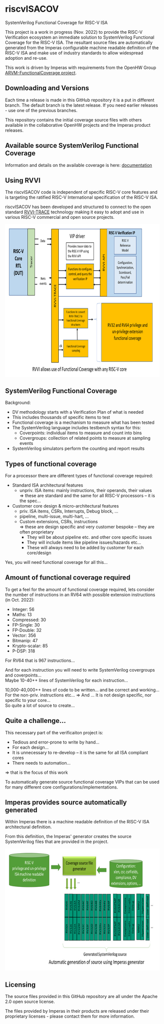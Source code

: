 # riscvISACOV
SystemVerilog Functional Coverage for RISC-V ISA

This project is a work in progress (Nov. 2022) to provide the RISC-V Verification ecosystem an immediate solution to SystemVerilog Functional Coverage for the RISC-V ISA. The resultant source files are automatically generated from the Imperas configurable machine readable definition of the RISC-V ISA and make use of industry standards to allow widespread adoption and re-use.

This work is driven by Imperas with requirements from the OpenHW Group [ARVM-FunctionalCoverage project](https://github.com/openhwgroup/programs/blob/master/TGs/verification-task-group/projects/ARVM-FunctionalCoverage/meetings/2022/monthly-report-2022-Oct-17.md).

## Downloading and Versions
Each time a release is made in this GitHub repository it is a put in different branch. The default branch is the latest release. If you need earlier releases - use one of the previous branches.

This repository contains the initial coverage source files with others available in the collaborative OpenHW projects and the Imperas product releases.

## Available source SystemVerilog Functional Coverage
Information and details on the available coverage is here: [documentation](documentation)

## Using RVVI
The riscvISACOV code is independent of specific RISC-V core features and is targeting the ratified RISC-V International specification of the RISC-V ISA.

riscvISACOV has been developed and structured to connect to the open standard [RVVI-TRACE](https://github.com/riscv-verification/RVVI) technology making it easy to adopt and use in various RISC-V commercial and open source projects.

<p align="left"><img height="500" src="images/RVVI-functional-coverage.jpg" /></p>

## SystemVerilog Functional Coverage
Background:
- DV methodology starts with a Verification Plan of what is needed
- This includes thousands of specific items to test
- Functional coverage is a mechanism to measure what has been tested
- The SystemVerilog language includes testbench syntax for this:
	- Coverpoints: individual items to measure and count into bins
	- Covergroups: collection of related points to measure at sampling events
- SystemVerilog simulators perform the counting and report results

## Types of functional coverage
For a processor there are different types of functional coverage required:  
- Standard ISA architectural features
	- unpriv. ISA items: mainly instructions, their operands, their values  
		=> these are standard and the same for all RISC-V processors – it is the spec…
- Customer core design & micro-architectural features
	- priv. ISA items, CSRs, Interrupts, Debug block, …
	- pipeline, multi-issue, multi-hart, …
	- Custom extensions, CSRs, instructions  
	=> these are design specific and very customer bespoke – they are often proprietary
		- They will be about pipeline etc. and other core specific issues
		- They will include items like pipeline issues/hazards etc…
		- These will always need to be added by customer for each core/design  
		
Yes, you will need functional coverage for all this…

## Amount of functional coverage required
To get a feel for the amount of functional coverage required, lets consider the number of instructions in an RV64 with possible extension instructions (in Oct. 2022):  
- Integer: 56
- Maths: 13
- Compressed: 30
- FP-Single: 30
- FP-Double: 32
- Vector: 356
- Bitmanip: 47
- Krypto-scalar: 85
- P-DSP: 318 

For RV64 that is 967 instructions…

And for each instruction you will need to write SystemVerilog covergroups and coverpoints…  
Maybe 10-40++ lines of SystemVerilog for each instruction…  

10,000-40,000++ lines of code to be written… 
and be correct and working…
For the non-priv. instructions etc…
=> And … It is not design specific, nor specific to your core…  
So quite a lot of source to create...

## Quite a challenge...
This necessary part of the verificaiton project is:
- Tedious and error-prone to write by hand…
- For each design…
- It is unnecessary to re-develop – it is the same for all ISA compliant cores
- There needs to automation…

=> that is the focus of this work 

To automatically generate source functional coverage VIPs that can be used for many different core configurations/implementations.

## Imperas provides source automatically generated
Within Imperas there is a machine readable definition of the RISC-V ISA architectural definition.

From this definition, the Imperas' generator creates the source SystemVerilog files that are provided in the project.

<p align="left"><img height="400" src="images/automatic-generation.jpg" /></p>

## Licensing
The source files provided in this GitHub repository are all under the Apache 2.0 open source license.

The files provided by Imperas in their products are released under their proprietary licenses - please contact them for more information.

